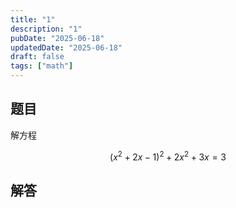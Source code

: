 ```yaml
---
title: "1"
description: "1"
pubDate: "2025-06-18"
updatedDate: "2025-06-18"
draft: false
tags: ["math"]
---
```


## 题目

解方程

$$
(x^2+2x-1)^2+2x^2+3x=3
$$

## 解答
